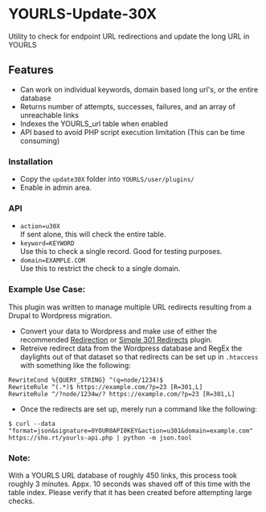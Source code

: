 # YOURLS-Update-30X
Utility to check for endpoint URL redirections and update the long URL in YOURLS

## Features
- Can work on individual keywords, domain based long url's, or the entire database
- Returns number of attempts, successes, failures, and an array of unreachable links
- Indexes the YOURLS_url table when enabled
- API based to avoid PHP script execution limitation (This can be time consuming)

### Installation
-  Copy the `update30X` folder into `YOURLS/user/plugins/`
-  Enable in admin area.

### API
-  `action=u30X`  
If sent alone, this will check the entire table.
-  `keyword=KEYWORD`  
Use this to check a single record. Good for testing purposes.  
-  `domain=EXAMPLE.COM`  
Use this to restrict the check to a single domain.

### Example Use Case:
This plugin was written to manage multiple URL redirects resulting from a Drupal to Wordpress migration.
-  Convert your data to Wordpress and make use of either the recommended [Redirection](https://wordpress.org/plugins/redirection/) or [Simple 301 Redirects](https://wordpress.org/plugins/simple-301-redirects/) plugin. 
-  Retreive redirect data from the Wordpress database and RegEx the daylights out of that dataset so that redirects can be set up in `.htaccess` with something like the following:
```  
RewriteCond %{QUERY_STRING} ^(q=node/1234)$  
RewriteRule ^(.*)$ https://example.com/?p=23 [R=301,L]  
RewriteRule ^/?node/1234w/? https://example.com/?p=23 [R=301,L]  
```  
-  Once the redirects are set up, merely run a command like the following:  
```
$ curl --data "format=json&signature=0YOUR0API0KEY&action=u301&domain=example.com" https://sho.rt/yourls-api.php | python -m json.tool

```  

### Note:
With a YOURLS URL database of roughly 450 links, this process took roughly 3 minutes. Appx. 10 seconds was shaved off of this time with the table index. Please verify that it has been created before attempting large checks.

